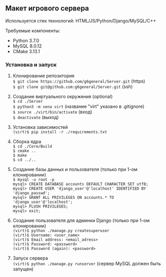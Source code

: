 ## Макет игрового сервера

Используется стек технологий: HTML/JS/Python/Django/MySQL/C++

Требуемые компоненты:
* Python 3.7.0
* MySQL 8.0.12
* CMake 3.13.1

### Установка и запуск

1. Клонирование репозитория  
`$ git clone https://github.com/g6general/Server.git` (https)    
`$ git clone git@github.com:g6general/Server.git` (ssh)

2. Создание виртуального окружения (optional)   
`$ cd ./Server`  
`$ python3 -m vena virt` (название "virt" указано в .gitignore)  
`$ source ./virt/bin/activate` (вход)  
`$ deactivate` (выход)  
3. Установка зависимостей  
`(virt)$ pip install -r ./requirements.txt`
4. Сборка ядра  
`$ cd ./Core/Build`  
`$ cmake ..`  
`$ make`  
`$ cd ../..`   
5. Создание базы данных и пользователя (только при 1-ом клонировании)  
`$ mysql -u root -p`  
`mysql> CREATE DATABASE accounts DEFAULT CHARACTER SET utf8;`  
`mysql> CREATE USER 'django_user'@'localhost' IDENTIFIED BY 'django_passwd';`   
`mysql> GRANT ALL PRIVILEGES ON accounts.* TO 'django_user'@'localhost';`  
`mysql> FLUSH PRIVILEGES;`  
`mysql> exit;`  
6. Создание пользователя для админки Django (только при 1-ом клонировании)  
`(virt)$ python ./manage.py createsuperuser`  
`(virt)$ Username: <user_name>`  
`(virt)$ Email address: <email_adress>`  
`(virt)$ Password: <password>`  
`(virt)$ Password (again): <password>`  
7. Запуск сервера    
`(virt)$ python ./manage.py runserver` (сервер MySQL должен быть запущен)
